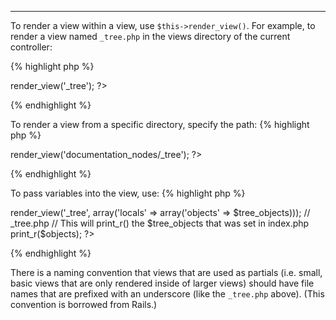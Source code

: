 ---
To render a view within a view, use `$this->render_view()`.  For example, to render a view named `_tree.php` in the views directory of the current controller:

{% highlight php %}
<?php
$this->render_view('_tree');
?>
{% endhighlight %}

To render a view from a specific directory, specify the path:
{% highlight php %}
<?php
$this->render_view('documentation_nodes/_tree');
?>
{% endhighlight %}

To pass variables into the view, use:
{% highlight php %}
<?php
// index.php
$this->render_view('_tree', array('locals' => array('objects' => $tree_objects)));

// _tree.php
// This will print_r() the $tree_objects that was set in index.php
print_r($objects);
?>
{% endhighlight %}

There is a naming convention that views that are used as partials (i.e. small, basic views that are only rendered inside of larger views) should have file names that are prefixed with an underscore (like the `_tree.php` above).  (This convention is borrowed from Rails.)